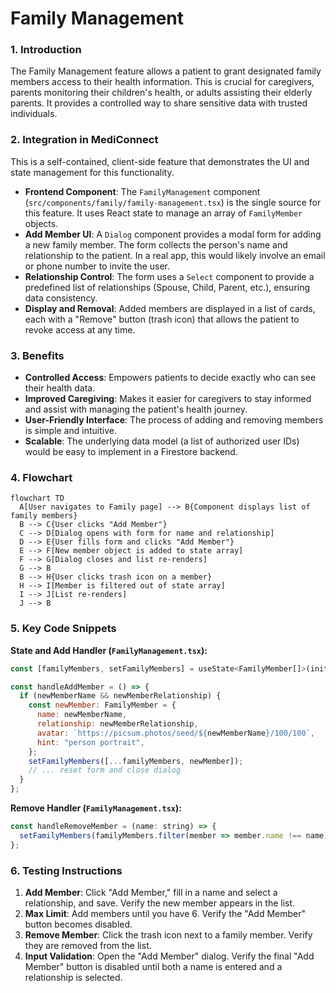 # Family Management

### 1. Introduction
The Family Management feature allows a patient to grant designated family members access to their health information. This is crucial for caregivers, parents monitoring their children's health, or adults assisting their elderly parents. It provides a controlled way to share sensitive data with trusted individuals.

### 2. Integration in MediConnect
This is a self-contained, client-side feature that demonstrates the UI and state management for this functionality.

- **Frontend Component**: The `FamilyManagement` component (`src/components/family/family-management.tsx`) is the single source for this feature. It uses React state to manage an array of `FamilyMember` objects.
- **Add Member UI**: A `Dialog` component provides a modal form for adding a new family member. The form collects the person's name and relationship to the patient. In a real app, this would likely involve an email or phone number to invite the user.
- **Relationship Control**: The form uses a `Select` component to provide a predefined list of relationships (Spouse, Child, Parent, etc.), ensuring data consistency.
- **Display and Removal**: Added members are displayed in a list of cards, each with a "Remove" button (trash icon) that allows the patient to revoke access at any time.

### 3. Benefits
- **Controlled Access**: Empowers patients to decide exactly who can see their health data.
- **Improved Caregiving**: Makes it easier for caregivers to stay informed and assist with managing the patient's health journey.
- **User-Friendly Interface**: The process of adding and removing members is simple and intuitive.
- **Scalable**: The underlying data model (a list of authorized user IDs) would be easy to implement in a Firestore backend.

### 4. Flowchart
```mermaid
flowchart TD
  A[User navigates to Family page] --> B{Component displays list of family members}
  B --> C{User clicks "Add Member"}
  C --> D[Dialog opens with form for name and relationship]
  D --> E{User fills form and clicks "Add Member"}
  E --> F[New member object is added to state array]
  F --> G[Dialog closes and list re-renders]
  G --> B
  B --> H{User clicks trash icon on a member}
  H --> I[Member is filtered out of state array]
  I --> J[List re-renders]
  J --> B
```

### 5. Key Code Snippets
**State and Add Handler (`FamilyManagement.tsx`):**
```javascript
const [familyMembers, setFamilyMembers] = useState<FamilyMember[]>(initialFamilyMembers);

const handleAddMember = () => {
  if (newMemberName && newMemberRelationship) {
    const newMember: FamilyMember = {
      name: newMemberName,
      relationship: newMemberRelationship,
      avatar: `https://picsum.photos/seed/${newMemberName}/100/100`,
      hint: "person portrait",
    };
    setFamilyMembers([...familyMembers, newMember]);
    // ... reset form and close dialog
  }
};
```

**Remove Handler (`FamilyManagement.tsx`):**
```javascript
const handleRemoveMember = (name: string) => {
  setFamilyMembers(familyMembers.filter(member => member.name !== name));
};
```

### 6. Testing Instructions
1.  **Add Member**: Click "Add Member," fill in a name and select a relationship, and save. Verify the new member appears in the list.
2.  **Max Limit**: Add members until you have 6. Verify the "Add Member" button becomes disabled.
3.  **Remove Member**: Click the trash icon next to a family member. Verify they are removed from the list.
4.  **Input Validation**: Open the "Add Member" dialog. Verify the final "Add Member" button is disabled until both a name is entered and a relationship is selected.
